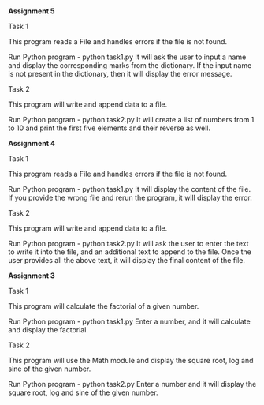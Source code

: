# 
**Assignment 5**

Task 1

This program reads a File and handles errors if the file is not found.

Run Python program - python task1.py
It will ask the user to input a name and display the corresponding marks from the dictionary. If the input name is not present in the dictionary, then it will display the error message.

Task 2

This program will write and append data to a file.

Run Python program - python task2.py
It will create a list of numbers from 1 to 10 and print the first five elements and their reverse as well.

**Assignment 4**

Task 1

This program reads a File and handles errors if the file is not found.

Run Python program - python task1.py
It will display the content of the file. If you provide the wrong file and rerun the program, it will display the error.

Task 2

This program will write and append data to a file.

Run Python program - python task2.py
It will ask the user to enter the text to write it into the file, and an additional text to append to the file.
Once the user provides all the above text, it will display the final content of the file.


**Assignment 3**

Task 1

This program will calculate the factorial of a given number.

Run Python program - python task1.py
Enter a number, and it will calculate and display the factorial.

Task 2

This program will use the Math module and display the square root, log and sine of the given number.

Run Python program - python task2.py
Enter a number and it will display the square root, log and sine of the given number.
